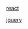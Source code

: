 <!--
 * @Description: In User Settings Edit
 * @Author: your name
 * @Date: 2019-09-18 18:04:30
 * @LastEditTime: 2019-09-18 18:04:30
 * @LastEditors: your name
 -->

[react](#api/react)

[jquery](#api/jquery)

